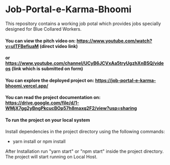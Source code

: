 # Job-Portal-e-Karma-Bhoomi
This repository contains a working job potal which provides jobs specially designed for Blue Collared Workers.

#### You can view the pitch video on: https://www.youtube.com/watch?v=ulTFBefiuaM (direct video link)
#### or https://www.youtube.com/channel/UCyB6JCVxAa5tryUgzhXnBSQ/videos (link which is submitted on form)

#### You can explore the deployed project on: https://job-portal-e-karma-bhoomi.vercel.app/
#### You can read the project documentation on: https://drive.google.com/file/d/1-WMjX7gg2yBngPkcucBOp57h8maxq2F2/view?usp=sharing

#### To run the project on your local system
Install dependencies in the project directory using the following commands: 

- yarn install or npm install

After Installation run "yarn start" or "npm start" inside the project directory. The project will start running on Local Host.
